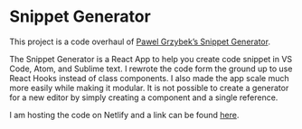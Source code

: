 # Snippet Generator

This project is a code overhaul of [Pawel Grzybek’s Snippet Generator](https://github.com/pawelgrzybek/snippet-generator).

The Snippet Generator is a React App to help you create code snippet in VS Code, Atom, and Sublime text. I rewrote the code form the ground up to use React Hooks instead of class components. I also made the app scale much more easily while making it modular. It is not possible to create a generator for a new editor by simply creating a component and a single reference.

I am hosting the code on Netlify and a link can be found [here](https://snippet-generator-hs.netlify.app/).

